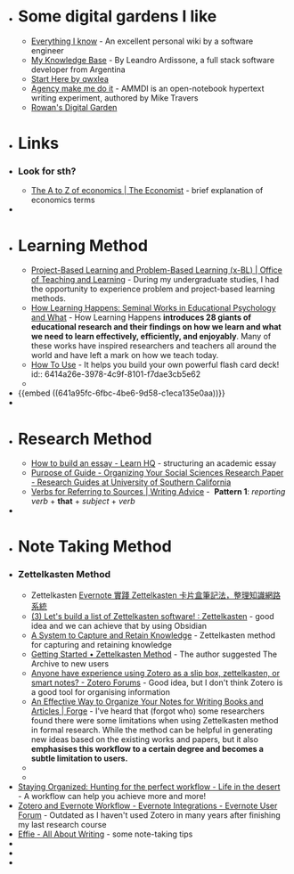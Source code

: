 - # Some digital gardens I like
	- [Everything I know](https://wiki.nikiv.dev/) - An excellent personal wiki by a software engineer
	- [My Knowledge Base](https://knowledge-lardissone.vercel.app/) - By Leandro Ardissone, a full stack software developer from Argentina
	- [Start Here by qwxlea](https://qwxlea.github.io/#/page/Start%20here)
	- [Agency make me do it](http://hyperphor.com/ammdi/Index-Date) - AMMDI is an open-notebook hypertext writing experiment, authored by Mike Travers
	- [Rowan's Digital Garden](https://publish.obsidian.md/rowandigitalgarden/%F0%9F%8F%A0Home)
- # Links
- ### Look for sth?
	- [The A to Z of economics | The Economist](https://www.economist.com/economics-a-to-z) - brief explanation of economics terms
-
- # Learning Method
	- [Project-Based Learning and Problem-Based Learning (x-BL) | Office of Teaching and Learning](https://www.uvu.edu/otl/resources/group_work/pbl.html#:~:text=Project%2Dbased%20learning%20(PBL),mastery%20of%20the%20course%20content.) - During my undergraduate studies, I had the opportunity to experience problem and project-based learning methods.
	- [How Learning Happens: Seminal Works in Educational Psychology and What](https://www.routledge.com/How-Learning-Happens-Seminal-Works-in-Educational-Psychology-and-What-They/Kirschner-Hendrick/p/book/9780367184575?source=igodigital) - How Learning Happens **introduces 28 giants of educational research and their findings on how we learn and what we need to learn effectively, efficiently, and enjoyably**. Many of these works have inspired researchers and teachers all around the world and have left a mark on how we teach today.
	- [How To Use](https://neuracache.com/howto) - It helps you build your own powerful flash card deck!
	  id:: 6414a26e-3978-4c9f-8101-f7dae3cb5e62
	-
- {{embed ((641a95fc-6fbc-4be6-9d58-c1eca135e0aa))}}
-
- # Research Method
	- [How to build an essay - Learn HQ](https://www.monash.edu/learnhq/excel-at-writing/how-to-write.../essay/how-to-build-an-essay) - structuring an academic essay
	- [Purpose of Guide - Organizing Your Social Sciences Research Paper - Research Guides at University of Southern California](https://libguides.usc.edu/writingguide)
	- [Verbs for Referring to Sources | Writing Advice](https://advice.writing.utoronto.ca/english-language/referring-to-sources/) -  **Pattern 1**: *reporting verb* + **that** + *subject* + *verb*
-
- # Note Taking Method
- ### Zettelkasten Method
	- Zettelkasten [Evernote 實踐 Zettelkasten 卡片盒筆記法，整理知識網路系統](https://www.playpcesor.com/2020/06/evernote-zettelkasten.html)
	- [(3) Let's build a list of Zettelkasten software! : Zettelkasten](https://www.reddit.com/r/Zettelkasten/comments/flygc4/lets_build_a_list_of_zettelkasten_software/) - good idea and we can achieve that by using Obsidian
	- [A System to Capture and Retain Knowledge](https://x-team.com/blog/a-system-to-capture-and-retain-knowledge/) - Zettelkasten method for capturing and retaining knowledge
	- [Getting Started • Zettelkasten Method](https://zettelkasten.de/posts/overview/) - The author suggested The Archive to new users
	- [Anyone have experience using Zotero as a slip box, zettelkasten, or smart notes? - Zotero Forums](https://forums.zotero.org/discussion/81735/anyone-have-experience-using-zotero-as-a-slip-box-zettelkasten-or-smart-notes) - Good idea, but I don't think Zotero is a good tool for organising information
	- [An Effective Way to Organize Your Notes for Writing Books and Articles | Forge](https://forge.medium.com/the-key-to-my-creativity-is-this-weird-note-taking-system-e6704c21f61d) - I've heard that (forgot who) some researchers found there were some limitations when using Zettelkasten method in formal research. While the method can be helpful in generating new ideas based on the existing works and papers, but it also **emphasises this workflow to a certain degree and becomes a subtle limitation to users.**
	-
	-
- [Staying Organized: Hunting for the perfect workflow - Life in the desert](https://cdint.weebly.com/chris/staying-organized) - A workflow can help you achieve more and more!
- [Zotero and Evernote Workflow - Evernote Integrations - Evernote User Forum](https://discussion.evernote.com/forums/topic/89625-zotero-and-evernote-workflow/?tab=comments#comment-383779) - Outdated as I haven't used Zotero in many years after finishing my last research course
- [Effie - All About Writing](https://www.effie.pro/blog/) - some note-taking tips
-
-
-